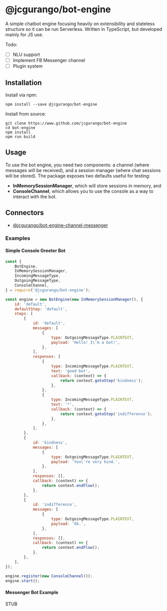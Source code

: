 # @jcgurango/bot-engine
A simple chatbot engine focusing heavily on extensibility and stateless structure so it can be run Serverless. Written in TypeScript, but developed mainly for JS use.

Todo:
- [ ] NLU support
- [ ] Implement FB Messenger channel
- [ ] Plugin system

## Installation
Install via npm:

```
npm install --save @jcgurango/bot-engine
```

Install from source:

```
git clone https://www.github.com/jcgurango/bot-engine
cd bot-engine
npm install
npm run build
```

## Usage
To use the bot engine, you need two components: a channel (where messages will be received), and a session manager (where chat sessions will be stored). The package exposes two defaults useful for testing:

- **InMemorySessionManager**, which will store sessions in memory, and
- **ConsoleChannel**, which allows you to use the console as a way to interact with the bot.

## Connectors
- [@jcgurango/bot-engine-channel-messenger](https://github.com/jcgurango/bot-engine-channel-messenger)

### Examples
#### Simple Console Greeter Bot

```js
const {
    BotEngine,
    InMemorySessionManager,
    IncomingMessageType,
    OutgoingMessageType,
    ConsoleChannel,
} = require('@jcgurango/bot-engine');

const engine = new BotEngine(new InMemorySessionManager(), {
    id: 'default',
    defaultStep: 'default',
    steps: [
        {
            id: 'default',
            messages: [
                {
                    type: OutgoingMessageType.PLAINTEXT,
                    payload: 'Hello! I\'m a bot!',
                },
            ],
            responses: [
                {
                    type: IncomingMessageType.PLAINTEXT,
                    text: 'good bot',
                    callback: (context) => {
                        return context.gotoStep('kindness');
                    },
                },
                {
                    type: IncomingMessageType.PLAINTEXT,
                    text: '*',
                    callback: (context) => {
                        return context.gotoStep('indifference');
                    },
                },
            ],
        },
        {
            id: 'kindness',
            messages: [
                {
                    type: OutgoingMessageType.PLAINTEXT,
                    payload: 'You\'re very kind.',
                },
            ],
            responses: [],
            callback: (context) => {
                return context.endFlow();
            },
        },
        {
            id: 'indifference',
            messages: [
                {
                    type: OutgoingMessageType.PLAINTEXT,
                    payload: 'Ok.',
                },
            ],
            responses: [],
            callback: (context) => {
                return context.endFlow();
            },
        },
    ],
});

engine.register(new ConsoleChannel());
engine.start();
```

#### Messenger Bot Example
STUB
